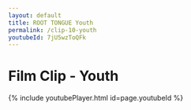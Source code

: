 ```yaml
---
layout: default
title: ROOT TONGUE Youth
permalink: /clip-10-youth
youtubeId: 7jU5wzToQFk
---
```

# Film Clip - Youth

{% include youtubePlayer.html id=page.youtubeId %}
